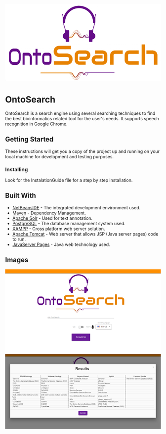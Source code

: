 ![logo](https://github.com/AlexKyriakakis/OntoSearch/blob/master/Images/OntoSearchLogo.png)

# OntoSearch

OntoSearch is a search engine using several searching techniques to find the best bioinformatics related tool for the user's needs.
It supports speech recognition in Google Chrome.

## Getting Started

These instructions will get you a copy of the project up and running on your local machine for development and testing purposes.

### Installing

Look for the InstalationGuide file for a step by step installation.

## Built With

* [NetBeansIDE](https://netbeans.org/) - The integrated development environment used.
* [Maven](https://maven.apache.org/) - Dependency Management.
* [Apache Solr](https://lucene.apache.org/solr/) - Used for text annotation.
* [PostgreSQL](https://www.postgresql.org/) - The database management system used.
* [XAMPP](https://www.apachefriends.org/index.html) - Cross platform web server solution.
* [Apache Tomcat](http://tomcat.apache.org/) - Web server that allows JSP (Java server pages) code to run.
* [JavaServer Pages](https://www.oracle.com/technetwork/java/index-jsp-138231.html) - Java web technology used.

## Images

![alt text](https://github.com/AlexKyriakakis/OntoSearch/blob/master/Images/OntoSearch.png)
![alt text](https://github.com/AlexKyriakakis/OntoSearch/blob/master/Images/OntoSearchResults.png)
